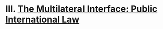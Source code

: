 # III. [The Multilateral Interface: Public International Law](https://github.com/lexmerca/TTIPv2_ToC)
